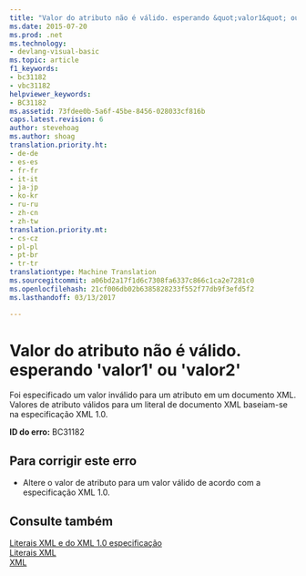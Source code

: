 ```yaml
---
title: "Valor do atributo não é válido. esperando &quot;valor1&quot; ou &quot;valor2&quot; | Documentos do Microsoft"
ms.date: 2015-07-20
ms.prod: .net
ms.technology:
- devlang-visual-basic
ms.topic: article
f1_keywords:
- bc31182
- vbc31182
helpviewer_keywords:
- BC31182
ms.assetid: 73fdee0b-5a6f-45be-8456-028033cf816b
caps.latest.revision: 6
author: stevehoag
ms.author: shoag
translation.priority.ht:
- de-de
- es-es
- fr-fr
- it-it
- ja-jp
- ko-kr
- ru-ru
- zh-cn
- zh-tw
translation.priority.mt:
- cs-cz
- pl-pl
- pt-br
- tr-tr
translationtype: Machine Translation
ms.sourcegitcommit: a06bd2a17f1d6c7308fa6337c866c1ca2e7281c0
ms.openlocfilehash: 21cf006db02b6385828233f552f77db9f3efd5f2
ms.lasthandoff: 03/13/2017

---
```

# <a name="attribute-value-is-not-valid-expecting-39value139-or-39value239"></a>Valor do atributo não é válido. esperando 'valor1' ou 'valor2'
Foi especificado um valor inválido para um atributo em um documento XML. Valores de atributo válidos para um literal de documento XML baseiam-se na especificação XML 1.0.  
  
 **ID do erro:** BC31182  
  
## <a name="to-correct-this-error"></a>Para corrigir este erro  
  
-   Altere o valor de atributo para um valor válido de acordo com a especificação XML 1.0.  
  
## <a name="see-also"></a>Consulte também  
 [Literais XML e do XML 1.0 especificação](../../visual-basic/programming-guide/language-features/xml/xml-literals-and-the-xml-1-0-specification.md)   
 [Literais XML](../../visual-basic/language-reference/xml-literals/index.md)   
 [XML](../../visual-basic/programming-guide/language-features/xml/index.md)
